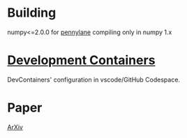 # Building
numpy<=2.0.0 for [pennylane](https://pennylane.ai/) compiling only in numpy 1.x

# [Development Containers](https://containers.dev/)
DevContainers' configuration in vscode/GitHub Codespace.

# Paper
[ArXiv](https://arxiv.org/abs/2404.18041)
